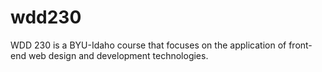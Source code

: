 # wdd230
WDD 230 is a BYU-Idaho course that focuses on the application of front-end web design and development technologies.
